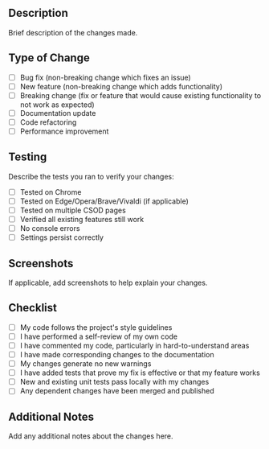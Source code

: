 ## Description
Brief description of the changes made.

## Type of Change
- [ ] Bug fix (non-breaking change which fixes an issue)
- [ ] New feature (non-breaking change which adds functionality)
- [ ] Breaking change (fix or feature that would cause existing functionality to not work as expected)
- [ ] Documentation update
- [ ] Code refactoring
- [ ] Performance improvement

## Testing
Describe the tests you ran to verify your changes:
- [ ] Tested on Chrome
- [ ] Tested on Edge/Opera/Brave/Vivaldi (if applicable)
- [ ] Tested on multiple CSOD pages
- [ ] Verified all existing features still work
- [ ] No console errors
- [ ] Settings persist correctly

## Screenshots
If applicable, add screenshots to help explain your changes.

## Checklist
- [ ] My code follows the project's style guidelines
- [ ] I have performed a self-review of my own code
- [ ] I have commented my code, particularly in hard-to-understand areas
- [ ] I have made corresponding changes to the documentation
- [ ] My changes generate no new warnings
- [ ] I have added tests that prove my fix is effective or that my feature works
- [ ] New and existing unit tests pass locally with my changes
- [ ] Any dependent changes have been merged and published

## Additional Notes
Add any additional notes about the changes here.
